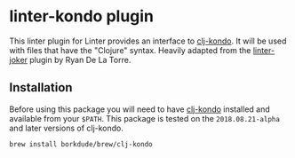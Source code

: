 # linter-kondo plugin

This linter plugin for Linter provides an interface to [clj-kondo](https://github.com/borkdude/clj-kondo). It will be used with files that have the "Clojure" syntax. Heavily adapted from the [linter-joker](https://github.com/rgdelato/linter-joker) plugin by Ryan De La Torre.

## Installation

Before using this package you will need to have [clj-kondo](https://github.com/borkdude/clj-kondo) installed and available from your `$PATH`. This package is tested on the `2018.08.21-alpha` and later versions of clj-kondo.

```
brew install borkdude/brew/clj-kondo
```
